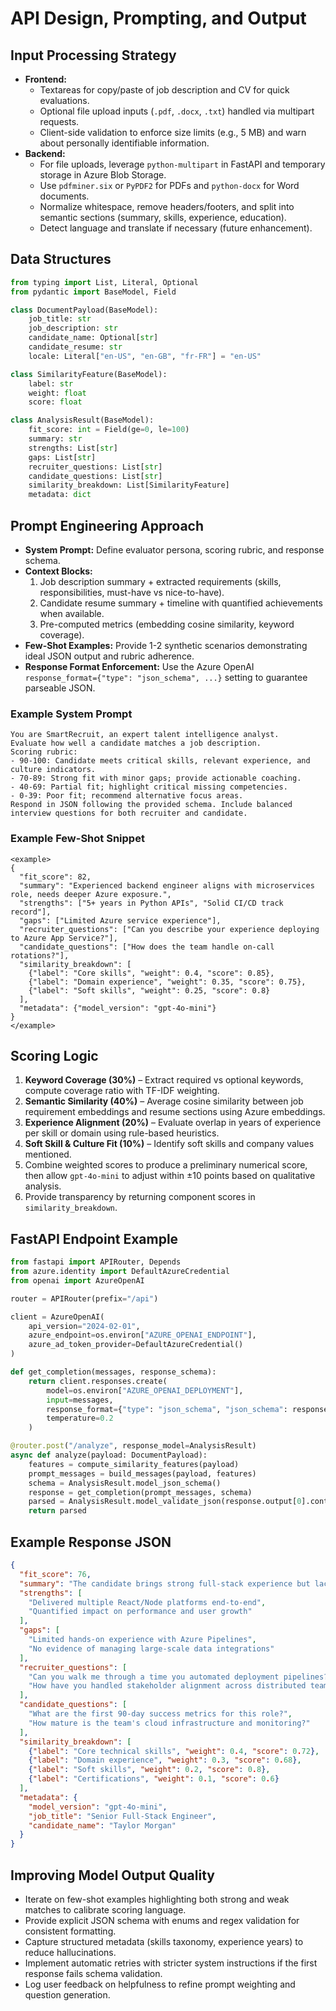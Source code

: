 # API Design, Prompting, and Output

## Input Processing Strategy
- **Frontend:**
  - Textareas for copy/paste of job description and CV for quick evaluations.
  - Optional file upload inputs (`.pdf`, `.docx`, `.txt`) handled via multipart requests.
  - Client-side validation to enforce size limits (e.g., 5 MB) and warn about personally identifiable information.
- **Backend:**
  - For file uploads, leverage `python-multipart` in FastAPI and temporary storage in Azure Blob Storage.
  - Use `pdfminer.six` or `PyPDF2` for PDFs and `python-docx` for Word documents.
  - Normalize whitespace, remove headers/footers, and split into semantic sections (summary, skills, experience, education).
  - Detect language and translate if necessary (future enhancement).

## Data Structures
```python
from typing import List, Literal, Optional
from pydantic import BaseModel, Field

class DocumentPayload(BaseModel):
    job_title: str
    job_description: str
    candidate_name: Optional[str]
    candidate_resume: str
    locale: Literal["en-US", "en-GB", "fr-FR"] = "en-US"

class SimilarityFeature(BaseModel):
    label: str
    weight: float
    score: float

class AnalysisResult(BaseModel):
    fit_score: int = Field(ge=0, le=100)
    summary: str
    strengths: List[str]
    gaps: List[str]
    recruiter_questions: List[str]
    candidate_questions: List[str]
    similarity_breakdown: List[SimilarityFeature]
    metadata: dict
```

## Prompt Engineering Approach
- **System Prompt:** Define evaluator persona, scoring rubric, and response schema.
- **Context Blocks:**
  1. Job description summary + extracted requirements (skills, responsibilities, must-have vs nice-to-have).
  2. Candidate resume summary + timeline with quantified achievements when available.
  3. Pre-computed metrics (embedding cosine similarity, keyword coverage).
- **Few-Shot Examples:** Provide 1-2 synthetic scenarios demonstrating ideal JSON output and rubric adherence.
- **Response Format Enforcement:** Use the Azure OpenAI `response_format={"type": "json_schema", ...}` setting to guarantee parseable JSON.

### Example System Prompt
```
You are SmartRecruit, an expert talent intelligence analyst.
Evaluate how well a candidate matches a job description.
Scoring rubric:
- 90-100: Candidate meets critical skills, relevant experience, and culture indicators.
- 70-89: Strong fit with minor gaps; provide actionable coaching.
- 40-69: Partial fit; highlight critical missing competencies.
- 0-39: Poor fit; recommend alternative focus areas.
Respond in JSON following the provided schema. Include balanced interview questions for both recruiter and candidate.
```

### Example Few-Shot Snippet
```
<example>
{
  "fit_score": 82,
  "summary": "Experienced backend engineer aligns with microservices role, needs deeper Azure exposure.",
  "strengths": ["5+ years in Python APIs", "Solid CI/CD track record"],
  "gaps": ["Limited Azure service experience"],
  "recruiter_questions": ["Can you describe your experience deploying to Azure App Service?"],
  "candidate_questions": ["How does the team handle on-call rotations?"],
  "similarity_breakdown": [
    {"label": "Core skills", "weight": 0.4, "score": 0.85},
    {"label": "Domain experience", "weight": 0.35, "score": 0.75},
    {"label": "Soft skills", "weight": 0.25, "score": 0.8}
  ],
  "metadata": {"model_version": "gpt-4o-mini"}
}
</example>
```

## Scoring Logic
1. **Keyword Coverage (30%)** – Extract required vs optional keywords, compute coverage ratio with TF-IDF weighting.
2. **Semantic Similarity (40%)** – Average cosine similarity between job requirement embeddings and resume sections using Azure embeddings.
3. **Experience Alignment (20%)** – Evaluate overlap in years of experience per skill or domain using rule-based heuristics.
4. **Soft Skill & Culture Fit (10%)** – Identify soft skills and company values mentioned.
5. Combine weighted scores to produce a preliminary numerical score, then allow `gpt-4o-mini` to adjust within ±10 points based on qualitative analysis.
6. Provide transparency by returning component scores in `similarity_breakdown`.

## FastAPI Endpoint Example
```python
from fastapi import APIRouter, Depends
from azure.identity import DefaultAzureCredential
from openai import AzureOpenAI

router = APIRouter(prefix="/api")

client = AzureOpenAI(
    api_version="2024-02-01",
    azure_endpoint=os.environ["AZURE_OPENAI_ENDPOINT"],
    azure_ad_token_provider=DefaultAzureCredential()
)

def get_completion(messages, response_schema):
    return client.responses.create(
        model=os.environ["AZURE_OPENAI_DEPLOYMENT"],
        input=messages,
        response_format={"type": "json_schema", "json_schema": response_schema},
        temperature=0.2
    )

@router.post("/analyze", response_model=AnalysisResult)
async def analyze(payload: DocumentPayload):
    features = compute_similarity_features(payload)
    prompt_messages = build_messages(payload, features)
    schema = AnalysisResult.model_json_schema()
    response = get_completion(prompt_messages, schema)
    parsed = AnalysisResult.model_validate_json(response.output[0].content[0].text)
    return parsed
```

## Example Response JSON
```json
{
  "fit_score": 76,
  "summary": "The candidate brings strong full-stack experience but lacks direct Azure DevOps exposure required for this role.",
  "strengths": [
    "Delivered multiple React/Node platforms end-to-end",
    "Quantified impact on performance and user growth"
  ],
  "gaps": [
    "Limited hands-on experience with Azure Pipelines",
    "No evidence of managing large-scale data integrations"
  ],
  "recruiter_questions": [
    "Can you walk me through a time you automated deployment pipelines?",
    "How have you handled stakeholder alignment across distributed teams?"
  ],
  "candidate_questions": [
    "What are the first 90-day success metrics for this role?",
    "How mature is the team's cloud infrastructure and monitoring?"
  ],
  "similarity_breakdown": [
    {"label": "Core technical skills", "weight": 0.4, "score": 0.72},
    {"label": "Domain experience", "weight": 0.3, "score": 0.68},
    {"label": "Soft skills", "weight": 0.2, "score": 0.8},
    {"label": "Certifications", "weight": 0.1, "score": 0.6}
  ],
  "metadata": {
    "model_version": "gpt-4o-mini",
    "job_title": "Senior Full-Stack Engineer",
    "candidate_name": "Taylor Morgan"
  }
}
```

## Improving Model Output Quality
- Iterate on few-shot examples highlighting both strong and weak matches to calibrate scoring language.
- Provide explicit JSON schema with enums and regex validation for consistent formatting.
- Capture structured metadata (skills taxonomy, experience years) to reduce hallucinations.
- Implement automatic retries with stricter system instructions if the first response fails schema validation.
- Log user feedback on helpfulness to refine prompt weighting and question generation.
